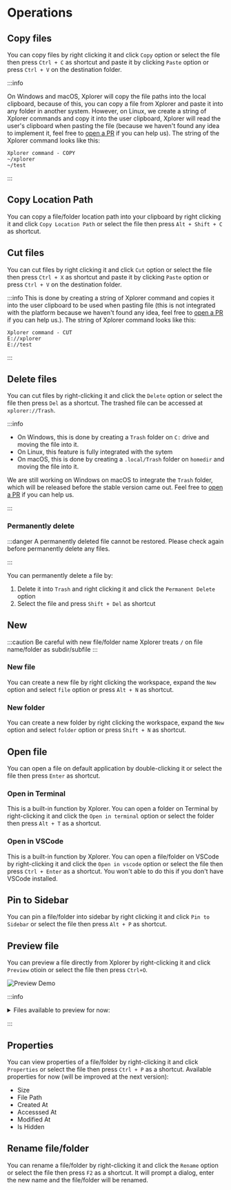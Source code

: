# Operations

## Copy files

You can copy files by right clicking it and click `Copy` option or select the file then press `Ctrl + C` as shortcut and paste it by clicking `Paste` option or press `Ctrl + V` on the destination folder.

:::info

On Windows and macOS, Xplorer will copy the file paths into the local clipboard, because of this, you can copy a file from Xplorer and paste it into any folder in another system. However, on Linux, we create a string of Xplorer commands and copy it into the user clipboard, Xplorer will read the user's clipboard when pasting the file (because we haven't found any idea to implement it, feel free to [open a PR](/community/Contributing/#pull-requests) if you can help us). The string of the Xplorer command looks like this:

```
Xplorer command - COPY
~/xplorer
~/test
```

:::

## Copy Location Path

You can copy a file/folder location path into your clipboard by right clicking it and click `Copy Location Path` or select the file then press `Alt + Shift + C` as shortcut.

## Cut files

You can cut files by right clicking it and click `Cut` option or select the file then press `Ctrl + X` as shortcut and paste it by clicking `Paste` option or press `Ctrl + V` on the destination folder.

:::info This is done by creating a string of Xplorer command and copies it into the user clipboard to be used when pasting file (this is not integrated with the platform because we haven't found any idea, feel free to [open a PR](/community/Contributing/#pull-requests) if you can help us.). The string of Xplorer command looks like this:

```
Xplorer command - CUT
E://xplorer
E://test
```

:::

## Delete files

You can cut files by right-clicking it and click the `Delete` option or select the file then press `Del` as a shortcut. The trashed file can be accessed at `xplorer://Trash`.

:::info

-   On Windows, this is done by creating a `Trash` folder on `C:` drive and moving the file into it.
-   On Linux, this feature is fully integrated with the sytem
-   On macOS, this is done by creating a `.local/Trash` folder on `homedir` and moving the file into it.

We are still working on Windows on macOS to integrate the `Trash` folder, which will be released before the stable version came out. Feel free to [open a PR](/community/Contributing/#pull-requests) if you can help us.

:::

### Permanently delete

:::danger A permanently deleted file cannot be restored. Please check again before permanently delete any files.

:::

You can permanently delete a file by:

1. Delete it into `Trash` and right clicking it and click the `Permanent Delete` option
2. Select the file and press `Shift + Del` as shortcut

## New

:::caution Be careful with new file/folder name Xplorer treats `/` on file name/folder as subdir/subfile :::

### New file

You can create a new file by right clicking the workspace, expand the `New` option and select `file` option or press `Alt + N` as shortcut.

### New folder

You can create a new folder by right clicking the workspace, expand the `New` option and select `folder` option or press `Shift + N` as shortcut.

## Open file

You can open a file on default application by double-clicking it or select the file then press `Enter` as shortcut.

### Open in Terminal

This is a built-in function by Xplorer. You can open a folder on Terminal by right-clicking it and click the `Open in terminal` option or select the folder then press `Alt + T` as a shortcut.

### Open in VSCode

This is a built-in function by Xplorer. You can open a file/folder on VSCode by right-clicking it and click the `Open in vscode` option or select the file then press `Ctrl + Enter` as a shortcut. You won't able to do this if you don't have VSCode installed.

## Pin to Sidebar

You can pin a file/folder into sidebar by right clicking it and click `Pin to Sidebar` or select the file then press `Alt + P` as shortcut.

## Preview file

You can preview a file directly from Xplorer by right-clicking it and click `Preview` otioin or select the file then press `Ctrl+O`.

![Preview Demo](/img/docs/preview.png)

:::info

<details>
<summary>
Files available to preview for now:
</summary>

```json
[
    ".pdf",
    ".html",
    ".docx",
    ".htm",
    ".xlsx",
    ".xls",
    ".xlsb",
    "xls",
    ".ods",
    ".fods",
    ".csv",
    ".txt",
    ".py",
    ".js",
    ".bat",
    ".css",
    ".c++",
    ".cpp",
    ".cc",
    ".c",
    ".diff",
    ".patch",
    ".go",
    ".java",
    ".json",
    ".php",
    ".ts",
    ".tsx",
    ".jsx",
    ".jpg",
    ".png",
    ".gif",
    ".bmp",
    ".jpeg",
    ".jpe",
    ".jif",
    ".jfif",
    ".jfi",
    ".webp",
    ".tiff",
    ".tif",
    ".ico",
    ".svg",
    ".webp",
    ".mp4",
    ".webm",
    ".mpg",
    ".mp2",
    ".mpeg",
    ".mpe",
    ".mpv",
    ".ocg",
    ".m4p",
    ".m4v",
    ".avi",
    ".wmv",
    ".mov",
    ".qt",
    ".flv",
    ".swf",
    ".md"
]
```

</details>

:::

## Properties

You can view properties of a file/folder by right-clicking it and click `Properties` or select the file then press `Ctrl + P` as a shortcut. Available properties for now (will be improved at the next version):

-   Size
-   File Path
-   Created At
-   Accesssed At
-   Modified At
-   Is Hidden

## Rename file/folder

You can rename a file/folder by right-clicking it and click the `Rename` option or select the file then press `F2` as a shortcut. It will prompt a dialog, enter the new name and the file/folder will be renamed.
